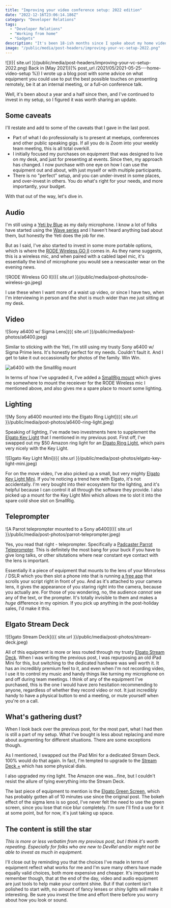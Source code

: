 ```yaml
---
title: "Improving your video conference setup: 2022 edition"
date: "2022-12-16T23:06:14.186Z"
category: "Developer Relations"
tags:
  - "Developer Relations"
  - "Working from home"
  - "Gadgets"
description: "It's been 18-ish months since I spoke about my home video conference, and the world continues to change, so what am I still using and what's gone in the bin?"
image: "/public/media/post-headers/improving-your-vc-setup-2022.png"
---
```


![]({{ site.url }}/public/media/post-headers/improving-your-vc-setup-2022.png)
Back in [May 2021]({% post_url /2021/05/2021-05-25---home-video-setup %}) I wrote up a blog post with some advice on what equipment you could use to put the best possible touches on presenting remotely, be it at an internal meeting, or a full-on conference talk.

Well, it's been about a year and a half since then, and I've continued to invest in my setup, so I figured it was worth sharing an update.

## Some caveats

I'll restate and add to some of the caveats that I gave in the last post.

- Part of what I do professionally is to present at meetups, conferences and other public speaking gigs. If all you do is Zoom into your weekly team meeting, this is all total overkill.
- I initially focused my purchases on equipment that was designed to live on my desk, and just for presenting at events. Since then, my approach has changed. I now purchase with one eye on how I can use the equipment out and about, with just myself or with multiple participants.
- There is no "perfect" setup, and you can under-invest in some places, and over-invest in others. You do what's right for your needs, and more importantly, your budget.

With that out of the way, let's dive in.

## Audio

I'm still using a [Yeti by Blue](https://www.bluemic.com/en-us/products/yeti/) as my daily microphone. I know a lot of folks have started using the [Wave series](https://www.elgato.com/en/wave-3) and I haven't heard anything bad about them, but honestly the Yeti does the job for me.

But as I said, I've also started to invest in some more portable options, which is where the [RODE Wireless GO II](https://rode.com/en/microphones/wireless/wirelessgoii) comes in. As they name suggests, this is a wireless mic, and when paired with a cabled lapel mic, it's essentially the kind of microphone you would see a newscaster wear on the evening news.

![RODE Wireless GO II]({{ site.url }}/public/media/post-photos/rode-wireless-go.jpeg)

I use these when I want more of a waist up video, or since I have two, when I'm interviewing in person and the shot is much wider than me just sitting at my desk.

## Video

![Sony a6400 w/ Sigma Lens]({{ site.url }}/public/media/post-photos/a6400.jpeg)

Similar to sticking with the Yeti, I'm still using my trusty Sony a6400 w/ Sigma Prime lens. It's honestly perfect for my needs. Couldn't fault it. And I get to take it out occassionally for photos of the family. Win Win.

![a6400 with the SmallRig mount]({{site.url}}/public/media/post-photos/smart-rig-frame.jpeg)

In terms of how I've upgraded it, I've added a [SmallRig mount](https://smallrig.com/smallrig-cold-shoe-relocation-mount-for-sony-a6300-a6400-a6500-buc2334.html) which gives me somewhere to mount the receiever for the RODE Wireless mic I mentioned above, and also gives me a spare place to mount some lighting.

## Lighting

![My Sony a6400 mounted into the Elgato Ring Light]({{ site.url }}/public/media/post-photos/a6400-ring-light.jpeg)

Speaking of lighting, I've made two investments here to supplement the [Elgato Key Light](https://www.elgato.com/en/key-light) that I mentioned in my previous post. First off, I've swapped out my $50 Amazon ring light for an [Elgato Ring Light](https://www.elgato.com/en/ring-light), which pairs very nicely with the Key Light.

![Elgato Key Light Mini]({{ site.url }}/public/media/post-photos/elgato-key-light-mini.jpeg)

For on the move video, I've also picked up a small, but very mighty [Elgato Key Light Mini](https://www.elgato.com/en/key-light-mini). If you're noticing a trend here with Elgato, it's not accidentally. I'm very bought into their ecosystem for the lighting, and it's helpful because I can control it all through the software they provide. I also picked up a mount for the Key Light Mini which allows me to slot it into the spare cold shoe slot on SmallRig.

## Teleprompter

![A Parrot teleprompter mounted to a Sony a6400]({{ site.url }}/public/media/post-photos/parrot-teleprompter.jpeg)

Yes, you read that right - teleprompter. Specifically a [Padcaster Parrot Teleprompter](https://padcaster.com/pages/parrot). This is definitely the most bang for your buck if you have to give long talks, or other situtations where near constant eye contact with the lens is important.

Essentially it a piece of equipment that mounts to the lens of your Mirrorless / DSLR which you then slot a phone into that is running [a free app](https://apps.apple.com/us/app/parrot-teleprompter/id1010384663) that scrolls your script right in front of you. And as it's attached to your camera lens, it gives the appearance of you staring right into the camera, because you actually are. For those of you wondering, no, the audience *cannot* see any of the text, or the prompter. It's totally invisible to them and makes a *huge* difference in my opinion. If you pick up anything in the post-holiday sales, I'd make it this.

## Elgato Stream Deck

![Elgato Stream Deck]({{ site.url }}/public/media/post-photos/stream-deck.jpeg)

All of this equipment is more or less routed through my trusty [Elgato Stream Deck](https://www.elgato.com/en/stream-deck). When I was writing the previous post, I was repurposing an old iPad Mini for this, but switching to the dedicated hardware was well worth it. It has an incredibly premium feel to it, and even when I'm not recording video, I use it to control my music and handy things like turning my microphone on and off during team meetings. I think of any of the equipment I've purchased, this is the one I would have zero hesitation recommending to anyone, regardless of whether they record video or not. It just incredibly handy to have a physical button to end a meeting, or mute yourself when you're on a call.

## What's gathering dust?

When I look back over the previous post, for the most part, what I had then is still a part of my setup. What I've bought is less about replacing and more about augmenting for different situations. There are some exceptions though.

As I mentioned, I swapped out the iPad Mini for a dedicated Stream Deck. 100% would do that again. In fact, I'm tempted to upgrade to the [Stream Deck +](https://www.elgato.com/en/stream-deck-plus) which has some physical dials.

I also upgraded my ring light. The Amazon one was...fine, but I couldn't resist the allure of tying everything into the Stream Deck.

The last piece of equipment to mention is the [Elgato Green Screen](https://www.elgato.com/en/green-screen), which has probably gotten all of 10 minutes use since the original post. The bokeh effect of the sigma lens is so good, I've never felt the need to use the green screen, since you lose that nice blur completely. I'm sure I'll find a use for it at some point, but for now, it's just taking up space.

## The content is still the star

_This is more or less verbatim from my previous post, but I think it's worth repeating. Especially for folks who are new to DevRel and/or might not be able to invest as much in equipment._

I'll close out by reminding you that the choices I've made in terms of equipment reflect what works for me and I'm sure many others have made equally valid choices, both more expensive and cheaper. It's important to remember though, that at the end of the day, video and audio equipment are just tools to help make your content shine. But if that content isn't polished to start with, no amount of fancy lenses or shiny lights will make it interesting. Be sure you invest the time and effort there before you worry about how you look or sound.